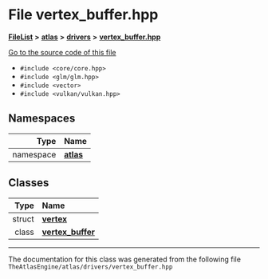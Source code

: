 

# File vertex\_buffer.hpp



[**FileList**](files.md) **>** [**atlas**](dir_1e6ffef027cfcf7ded3287660b505c9f.md) **>** [**drivers**](dir_1605561db8076fbb4262fa758aa3edc0.md) **>** [**vertex\_buffer.hpp**](vertex__buffer_8hpp.md)

[Go to the source code of this file](vertex__buffer_8hpp_source.md)



* `#include <core/core.hpp>`
* `#include <glm/glm.hpp>`
* `#include <vector>`
* `#include <vulkan/vulkan.hpp>`













## Namespaces

| Type | Name |
| ---: | :--- |
| namespace | [**atlas**](namespaceatlas.md) <br> |


## Classes

| Type | Name |
| ---: | :--- |
| struct | [**vertex**](structatlas_1_1vertex.md) <br> |
| class | [**vertex\_buffer**](classatlas_1_1vertex__buffer.md) <br> |



















































------------------------------
The documentation for this class was generated from the following file `TheAtlasEngine/atlas/drivers/vertex_buffer.hpp`

